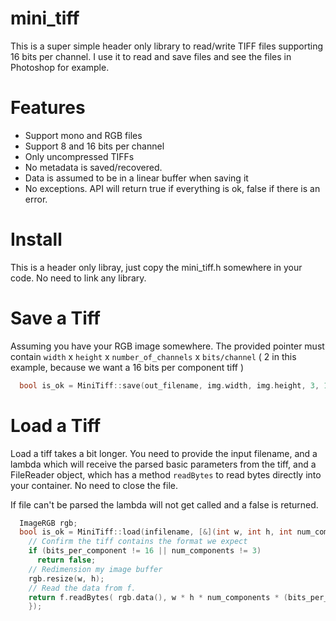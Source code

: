 # mini_tiff

This is a super simple header only library to read/write TIFF files supporting 16 bits per channel.
I use it to read and save files and see the files in Photoshop for example.

# Features

- Support mono and RGB files
- Support 8 and 16 bits per channel
- Only uncompressed TIFFs
- No metadata is saved/recovered.
- Data is assumed to be in a linear buffer when saving it
- No exceptions. API will return true if everything is ok, false if there is an error.

# Install

This is a header only libray, just copy the mini_tiff.h somewhere in your code. No need to link any library.

# Save a Tiff

Assuming you have your RGB image somewhere. The provided pointer must contain ```width``` x ```height``` x ```number_of_channels``` x ```bits/channel``` ( 2 in this example, because we want a 16 bits per component tiff )

```c++
  bool is_ok = MiniTiff::save(out_filename, img.width, img.height, 3, 16, img.data());
```

# Load a Tiff

Load a tiff takes a bit longer. You need to provide the input filename, and a lambda which will receive the parsed basic parameters from the tiff, and a FileReader object, which has a method ```readBytes```  to read bytes directly into your container. No need to close the file.

If file can't be parsed the lambda will not get called and a false is returned.

```c++
  ImageRGB rgb;
  bool is_ok = MiniTiff::load(infilename, [&](int w, int h, int num_components, int bits_per_component, MiniTiff::FileReader& f) -> bool {
    // Confirm the tiff contains the format we expect
    if (bits_per_component != 16 || num_components != 3)
      return false;
    // Redimension my image buffer
    rgb.resize(w, h);
    // Read the data from f.
    return f.readBytes( rgb.data(), w * h * num_components * (bits_per_component / 8));
    });
```
